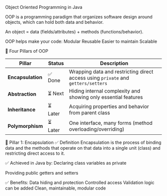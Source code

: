 Object Oriented Programming in Java 

OOP is a programming paradigm that organizes software design around objects, which can hold both data and behavior.

An object = data (fields/attributes) + methods (functions/behavior).

OOP helps make your code:
Modular
Reusable
Easier to maintain
Scalable

🎯 Four Pillars of OOP 

| Pillar            | Status  | Description                                                                       |
| ----------------- | ------- | --------------------------------------------------------------------------------- |
| **Encapsulation** | ✅ Done  | Wrapping data and restricting direct access using `private` and `getters/setters` |
| **Abstraction**   | ⏳ Next  | Hiding internal complexity and showing only essential features                    |
| **Inheritance**   | ⏳ Later | Acquiring properties and behavior from parent class                               |
| **Polymorphism**  | ⏳ Later | One interface, many forms (method overloading/overriding)                         |

🔐 Pillar 1: Encapsulation
✅ Definition
Encapsulation is the process of binding data and the methods that operate on that data into a single unit (class) and restricting direct access to it.

✅ Achieved in Java by:
Declaring class variables as private

Providing public getters and setters

✅ Benefits:
Data hiding and protection
Controlled access
Validation logic can be added
Clean, maintainable, modular code
